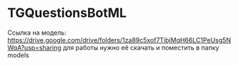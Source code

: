 # TGQuestionsBotML
Ссылка на модель: https://drive.google.com/drive/folders/1za89c5xof7TibjMqH66LC1PeUsg5NWqA?usp=sharing
для работы нужно её скачать и поместить в папку models